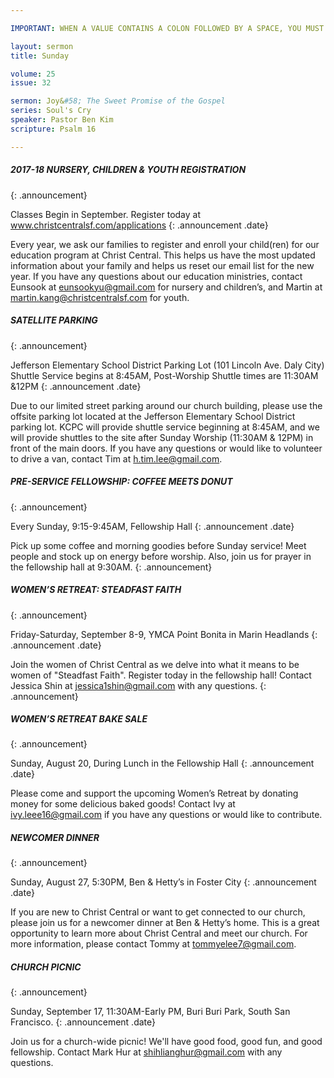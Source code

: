```yaml
---

IMPORTANT: WHEN A VALUE CONTAINS A COLON FOLLOWED BY A SPACE, YOU MUST USE &#58;

layout: sermon
title: Sunday

volume: 25
issue: 32

sermon: Joy&#58; The Sweet Promise of the Gospel
series: Soul's Cry 
speaker: Pastor Ben Kim
scripture: Psalm 16

---
```


##### 2017-18 NURSERY, CHILDREN & YOUTH REGISTRATION
{: .announcement}

Classes Begin in September. Register today at www.christcentralsf.com/applications
{: .announcement .date}

Every year, we ask our families to register and enroll your child(ren) for our education program at Christ Central. This helps us have the most updated information about your family and helps us reset our email list for the new year. If you have any questions about our education ministries, contact Eunsook at eunsookyu@gmail.com for nursery and children’s, and Martin at martin.kang@christcentralsf.com for youth. 


##### SATELLITE PARKING
{: .announcement}

Jefferson Elementary School District Parking Lot (101 Lincoln Ave. Daly City)
Shuttle Service begins at 8:45AM, Post-Worship Shuttle times are 11:30AM &12PM
{: .announcement .date}

Due to our limited street parking around our church building, please use the offsite parking lot located at the Jefferson Elementary School District parking lot. KCPC will provide shuttle service beginning at 8:45AM, and we will provide shuttles to the site after Sunday Worship (11:30AM & 12PM) in front of the main doors. If you have any questions or would like to volunteer to drive a van, contact Tim at h.tim.lee@gmail.com.

##### PRE-SERVICE FELLOWSHIP: COFFEE MEETS DONUT
{: .announcement}

Every Sunday, 9:15-9:45AM, Fellowship Hall
{: .announcement .date}

Pick up some coffee and morning goodies before Sunday service! Meet people and stock up on energy before worship. Also, join us for prayer in the fellowship hall at 9:30AM.
{: .announcement}

##### WOMEN’S RETREAT: STEADFAST FAITH
{: .announcement}

Friday-Saturday, September 8-9, YMCA Point Bonita in Marin Headlands
{: .announcement .date}

Join the women of Christ Central as we delve into what it means to be women of "Steadfast Faith". Register today in the fellowship hall! Contact Jessica Shin at jessica1shin@gmail.com with any questions.
{: .announcement}

##### WOMEN’S RETREAT BAKE SALE
{: .announcement}

Sunday, August 20, During Lunch in the Fellowship Hall
{: .announcement .date}

Please come and support the upcoming Women’s Retreat by donating money for some delicious baked goods! Contact Ivy at ivy.leee16@gmail.com if you have any questions or would like to contribute.

##### NEWCOMER DINNER
{: .announcement}

Sunday, August 27, 5:30PM, Ben & Hetty’s in Foster City
{: .announcement .date}

If you are new to Christ Central or want to get connected to our church, please join us for a newcomer dinner at Ben & Hetty’s home. This is a great opportunity to learn more about Christ Central and meet our church. For more information, please contact Tommy at tommyelee7@gmail.com.

##### CHURCH PICNIC
{: .announcement}

Sunday, September 17, 11:30AM-Early PM, Buri Buri Park, South San Francisco.
{: .announcement .date}

Join us for a church-wide picnic! We'll have good food, good fun, and good fellowship. Contact Mark Hur at shihlianghur@gmail.com with any questions. 